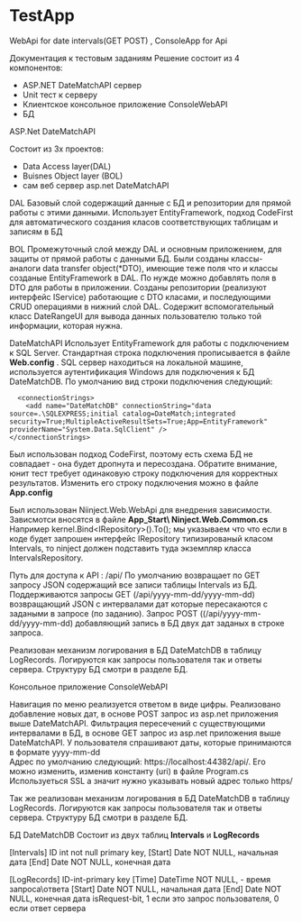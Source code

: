 # TestApp
WebApi for date intervals(GET POST) , ConsoleApp for Api

Документация к тестовым заданиям
Решение состоит из 4 компонентов:

 -  ASP.NET DateMatchAPI сервер
 -  Unit тест к серверу
 -  Клиентское консольное приложение ConsoleWebAPI
 -  БД

 ASP.Net DateMatchAPI

Состоит из 3х проектов:
- Data Access layer(DAL) 
- Buisnes Object layer (BOL)
- сам веб сервер asp.net DateMatchAPI

DAL
Базовый слой содержащий данные с БД и репозитории для прямой работы с этими данными.
Использует EntityFramework,  подход CodeFirst для автоматического создания класов соответствующих таблицам и записям в БД

BOL
Промежуточный слой между DAL и основным приложением, для защиты от прямой работы с данными БД.
Были созданы классы-аналоги data transfer object(*DTO), имеющие теже поля что и классы созданые EntityFramework в DAL. По нужде можно добавлять поля в DTO для работы в приложении.
Созданы репозитории (реализуют интерфейс IService) работающие с DTO класами, и последующими CRUD операциями в нижний слой DAL.
Содержит вспомогательный класс DateRangeUI для вывода данных пользователю только той информации, которая нужна.

DateMatchAPI
 Использует EntityFramework для работы с подключением к SQL Server.
Стандартная  строка подключения прописывается  в файле **Web.config** .
SQL сервер находиться на локальной машине, используется аутентификация Windows для подключения к БД DateMatchDB.
По умолчанию вид строки подключения следующий:

      <connectionStrings>
        <add name="DateMatchDB" connectionString="data source=.\SQLEXPRESS;initial catalog=DateMatch;integrated security=True;MultipleActiveResultSets=True;App=EntityFramework" providerName="System.Data.SqlClient" />  
    </connectionStrings>
Был использован подход CodeFirst, поэтому есть схема БД не совпадает - она будет дропнута и пересоздана.
Обратите внимание, юнит тест требует одинаковую строку подключения для корректных результатов. Изменить его строку подключения можно в файле **App.config**

Был использован Niinject.Web.WebApi для внедрения зависимости. Зависмотси вносятся в файле **App_Start\ Ninject.Web.Common.cs**
Например kernel.Bind<IRepository<Intervals>>().To<IntervalsRepository>(); мы указываем что что если в коде будет запрошен интерфейс IRepository типизированый класом Intervals, то ninject должен подставить туда экземпляр класса IntervalsRepository.

Путь для доступа к API : /api/
По умолчанию возвращает по GET запросу JSON содержащий все записи таблицы Intervals из БД.
Поддерживаются  запросы GET (/api/yyyy-mm-dd/yyyy-mm-dd) возвращающий JSON с интервалами дат которые пересакаются с задаными в запросе (по заданию).
Запрос POST ((/api/yyyy-mm-dd/yyyy-mm-dd) добавляющий запись в БД двух дат заданых в строке запроса.

Реализован механизм логирования в БД DateMatchDB в таблицу LogRecords.
Логируются как запросы пользователя так и ответы сервера.
Структуру БД смотри в разделе БД.

Консольное приложение ConsoleWebAPI

Навигация по меню реализуется ответом в виде цифры.
Реализовано добавление новых дат, в основе POST запрос из asp.net приложения выше DateMatchAPI.
Фильтрация пересечений с существующими интервалами в БД, в основе GET запрос из asp.net приложения выше DateMatchAPI.
У пользователя спрашивают даты, которые принимаются  в формате yyyy-mm-dd  
Адрес по умолчанию следующий: https://localhost:44382/api/. Его можно изменить, изменив константу (uri) в файле Program.cs
Используеться SSL а значит нужно указывать новый адрес только https/

Так же реализован механизм логирования в БД DateMatchDB в таблицу LogRecords.
Логируются как запросы пользователя так и ответы сервера.
Структуру БД смотри в разделе БД.

БД DateMatchDB
Состоит из двух таблиц **Intervals** и **LogRecords** 

[Intervals]
   ID int not null  primary key,
   [Start] Date NOT NULL, начальная дата
   [End] Date NOT NULL, конечная дата

[LogRecords]
ID-int-primary key 
[Time] DateTime NOT NULL, - время запроса\ответа
[Start] Date NOT NULL, начальная дата
[End] Date NOT NULL, конечная дата
isRequest-bit,  1 если это запрос пользователя, 0 если ответ сервера

